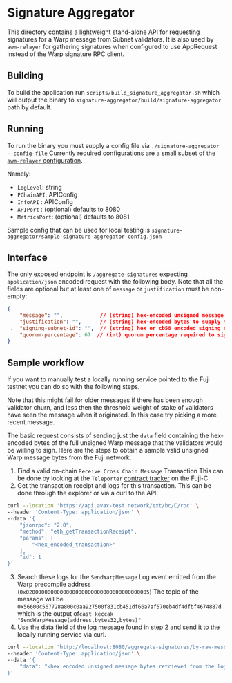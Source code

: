 # Signature Aggregator

This directory contains a lightweight stand-alone API for requesting signatures for a Warp message from Subnet validators.
It is also used by `awm-relayer` for gathering signatures when configured to use AppRequest instead of the Warp signature RPC client.

## Building

To build the application run `scripts/build_signature_aggregator.sh` which will output the binary to `signature-aggregator/build/signature-aggregator` path by default.

## Running

To run the binary you must supply a config file via `./signature-aggregator --config-file`
Currently required configurations are a small subset of the [`awm-relayer` configuration](https://github.com/ava-labs/awm-relayer?tab=readme-ov-file#configuration).

Namely:
- `LogLevel`: string
- `PChainAPI`: APIConfig
- `InfoAPI` : APIConfig
- `APIPort` : (optional) defaults to 8080
- `MetricsPort`: (optional) defaults to 8081

Sample config that can be used for local testing is `signature-aggregator/sample-signature-aggregator-config.json`

## Interface

The only exposed endpoint is `/aggregate-signatures`  expecting `application/json` encoded request with the following body. Note that all the fields are optional but at least one of `message` or `justification` must be non-empty:
```json
{
    "message": "",            // (string) hex-encoded unsigned message bytes to be signed
    "justification": "",      // (string) hex-encoded bytes to supply to the validators as justification
 .  "signing-subnet-id": "",  // (string) hex or cb58 encoded signing subnet ID. Defaults to source blockchain's subnet from data if omitted.
    "quorum-percentage": 67  // (int) quorum percentage required to sign the message. Defaults to 67 if omitted
}
```

## Sample workflow
If you want to manually test a locally running service pointed to the Fuji testnet you can do so with the following steps.

Note that this might fail for older messages if there has been enough validator churn, and less then the threshold weight of stake of validators have seen the message when it originated. In this case try picking a more recent message.

The basic request consists of sending just the `data` field containing the hex-encoded bytes of the full unsigned Warp message that the validators would be willing to sign. Here are the steps to obtain a sample valid unsigned Warp message bytes from the Fuji network.

1. Find a valid on-chain `Receive Cross Chain Message` Transaction
   This can be done by looking at the `Teleporter` [contract tracker](https://subnets-test.avax.network/c-chain/address/0x253b2784c75e510dD0fF1da844684a1aC0aa5fcf) on the Fuji-C
2. Get the transaction receipt and logs for this transaction. This can be done through the explorer or via a curl to the API:
```bash
curl --location 'https://api.avax-test.network/ext/bc/C/rpc' \
--header 'Content-Type: application/json' \
--data '{
    "jsonrpc": "2.0",
    "method": "eth_getTransactionReceipt",
    "params": [
        "<hex_encoded_transaction>"
    ],
    "id": 1
}'
```
3. Search these logs for the `SendWarpMessage` Log event emitted from the Warp precompile address (`0x0200000000000000000000000000000000000005`)
   The topic of the message will be `0x56600c567728a800c0aa927500f831cb451df66a7af570eb4df4dfbf4674887d` which is the output of`cast keccak "SendWarpMessage(address,bytes32,bytes)"`
4. Use the data field of the log message found in step 2 and send it to the locally running service via curl.
```bash
curl --location 'http://localhost:8080/aggregate-signatures/by-raw-message' \
--header 'Content-Type: application/json' \
--data '{
    "data": "<hex encoded unsigned message bytes retrieved from the logs>",
}'
```
